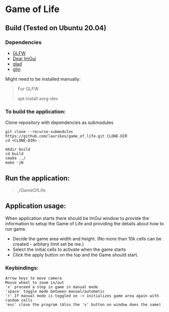 # Game of Life

## Build (Tested on Ubuntu 20.04)
### Dependencies
- [GLFW](https://github.com/glfw/glfw)
- [Dear ImGui](https://github.com/ocornut/imgui)
- [glad](https://github.com/Dav1dde/glad)
- [glm](https://github.com/g-truc/glm)

Might need to be installed manually:
> For GLFW
>
> apt install xorg-dev

### To build the application:
Clone repository with dependencies as submodules
```
git clone --recurse-submodules https://github.com/laurikos/game_of_life.git CLONE-DIR
cd <CLONE-DIR>

mkdir build
cd build
cmake ../
make -jN
```

## Run the application:
> ,/GameOfLife

## Application usage:
When application starts there should be ImGui window to provide the information
to setup the Game of Life and providing the details about how to run game.

- Decide the game area width and height.
(No more than 10k cells can be created - arbitary limit set be me.)
- Select the initial cells to activate when the game starts
- Click the apply button on the top and the Game should start.

### Keybindings:
```
Arrow keys to move camera
Mouse wheel to zoom in/out
'x' proceed a step in game in manual mode
'space' toggle mode between manual/automatic
'r' If manual mode is toggled on -> initializes game area again with random cells
'esc' close the program (Also the 'x' button on window does the same)
```

